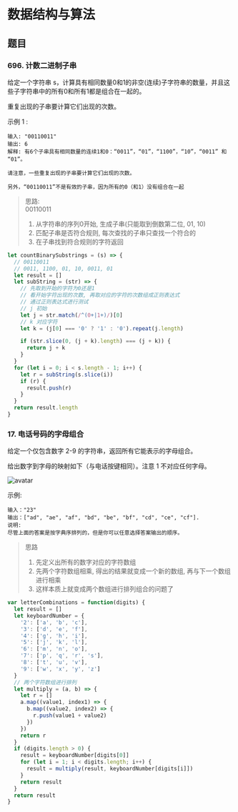 # 数据结构与算法

## 题目
### 696. 计数二进制子串
给定一个字符串 s，计算具有相同数量0和1的非空(连续)子字符串的数量，并且这些子字符串中的所有0和所有1都是组合在一起的。

重复出现的子串要计算它们出现的次数。

示例 1 :
```
输入: "00110011"
输出: 6
解释: 有6个子串具有相同数量的连续1和0：“0011”，“01”，“1100”，“10”，“0011” 和 “01”。

请注意，一些重复出现的子串要计算它们出现的次数。

另外，“00110011”不是有效的子串，因为所有的0（和1）没有组合在一起
```
> 思路:  
> 00110011
> 1. 从字符串的序列0开始, 生成子串(只能取到倒数第二位, 01, 10)
> 2. 匹配子串是否符合规则, 每次查找的子串只查找一个符合的
> 3. 在子串找到符合规则的字符返回
```javascript
let countBinarySubstrings = (s) => {
  // 00110011
  // 0011, 1100, 01, 10, 0011, 01
  let result = []
  let subString = (str) => {
    // 先取到开始的字符为0还是1
    // 看开始字符出现的次数, 再取对应的字符的次数组成正则表达式
    // 通过正则表达式进行测试
    // j 初始
    let j = str.match(/^(0+|1+)/)[0]
    // k 对应字符
    let k = (j[0] === '0' ? '1' : '0').repeat(j.length)

    if (str.slice(0, (j + k).length) === (j + k)) {
      return j + k
    }
  }
  for (let i = 0; i < s.length - 1; i++) {
    let r = subString(s.slice(i))
    if (r) {
      result.push(r)
    }
  }
  return result.length
}
```

### 17. 电话号码的字母组合
给定一个仅包含数字 2-9 的字符串，返回所有它能表示的字母组合。

给出数字到字母的映射如下（与电话按键相同）。注意 1 不对应任何字母。


![avatar](https://assets.leetcode-cn.com/aliyun-lc-upload/original_images/17_telephone_keypad.png)

示例:
```
输入："23"
输出：["ad", "ae", "af", "bd", "be", "bf", "cd", "ce", "cf"].
说明:
尽管上面的答案是按字典序排列的，但是你可以任意选择答案输出的顺序。
```

> 思路
> 1. 先定义出所有的数字对应的字符数组  
> 2. 先两个字符数组相乘, 得出的结果就变成一个新的数组, 再与下一个数组进行相乘  
> 3. 这样本质上就变成两个数组进行排列组合的问题了

```javascript
var letterCombinations = function(digits) {
  let result = []
  let keyboardNumber = {
    '2': ['a', 'b', 'c'],
    '3': ['d', 'e', 'f'],
    '4': ['g', 'h', 'i'],
    '5': ['j', 'k', 'l'],
    '6': ['m', 'n', 'o'],
    '7': ['p', 'q', 'r', 's'],
    '8': ['t', 'u', 'v'],
    '9': ['w', 'x', 'y', 'z']
  }
  // 两个字符数组进行排列
  let multiply = (a, b) => {
    let r = []
    a.map((value1, index1) => {
      b.map((value2, index2) => {
        r.push(value1 + value2)
      })
    })
    return r
  }
  if (digits.length > 0) {
    result = keyboardNumber[digits[0]]
    for (let i = 1; i < digits.length; i++) {
      result = multiply(result, keyboardNumber[digits[i]])
    }
    return result
  }
  return result
}
```